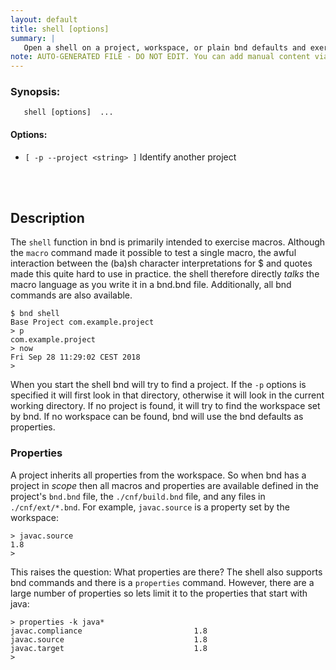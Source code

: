 ```yaml
---
layout: default
title: shell [options]
summary: |
   Open a shell on a project, workspace, or plain bnd defaults and exercise commands and macros
note: AUTO-GENERATED FILE - DO NOT EDIT. You can add manual content via same filename in _ext sub-folder. 
---
```


### Synopsis: #
	   shell [options]  ...


#### Options: #
- `[ -p --project <string> ]` Identify another project

<!-- Manual content from: ext/shell.md --><br /><br />

## Description

The `shell` function in bnd is primarily intended to exercise macros. Although the `macro` command made it possible to test a single macro, the awful interaction between the (ba)sh character interpretations for $ and quotes made this quite hard to use in practice. the shell therefore directly _talks_ the macro language as you write it in a bnd.bnd file. Additionally, all bnd commands are also available.

    $ bnd shell
    Base Project com.example.project
    > p
    com.example.project
    > now
    Fri Sep 28 11:29:02 CEST 2018
    >

When you start the shell bnd will try to find a project. If the `-p` options is specified it will first look in that directory, otherwise it will look in the current working directory. If no project is found, it will try to find the workspace set by bnd. If no workspace can be found, bnd will use the bnd defaults as properties.

### Properties

A project inherits all properties from the workspace. So when bnd has a project in _scope_ then all macros and properties are available defined in the project's `bnd.bnd` file, the `./cnf/build.bnd` file, and any files in `./cnf/ext/*.bnd`. For example, `javac.source` is a property set by the workspace:

    > javac.source
    1.8
    >

This raises the question: What properties are there? The shell also supports bnd commands and there is a `properties` command. However, there are a large number of properties so lets limit it to the properties that start with java:

    > properties -k java*
    javac.compliance                         1.8
    javac.source                             1.8
    javac.target                             1.8
    >
